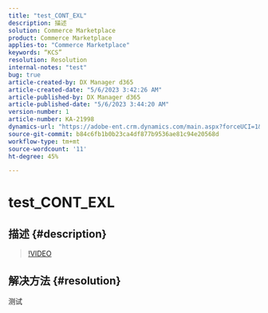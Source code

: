 ```yaml
---
title: "test_CONT_EXL"
description: 描述
solution: Commerce Marketplace
product: Commerce Marketplace
applies-to: "Commerce Marketplace"
keywords: “KCS”
resolution: Resolution
internal-notes: "test"
bug: true
article-created-by: DX Manager d365
article-created-date: "5/6/2023 3:42:26 AM"
article-published-by: DX Manager d365
article-published-date: "5/6/2023 3:44:20 AM"
version-number: 1
article-number: KA-21998
dynamics-url: "https://adobe-ent.crm.dynamics.com/main.aspx?forceUCI=1&pagetype=entityrecord&etn=knowledgearticle&id=ff802aff-bfeb-ed11-a7c6-6045bd0061cb"
source-git-commit: b84c6fb1b0b23ca4df877b9536ae81c94e20568d
workflow-type: tm+mt
source-wordcount: '11'
ht-degree: 45%

---
```


# test_CONT_EXL

## 描述 {#description}



>[!VIDEO](https://video.tv.adobe.com/v/18696?quality=9&amp;learn=on)




## 解决方法 {#resolution}


测试

